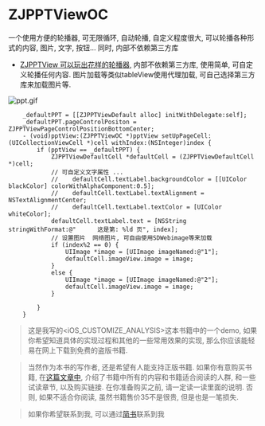 # ZJPPTViewOC
一个使用方便的轮播器, 可无限循环, 自动轮播, 自定义程度很大, 可以轮播各种形式的内容, 图片, 文字, 按钮... 同时, 内部不依赖第三方库

   * [ZJPPTView 可以玩出花样的轮播器](https://github.com/jasnig/ZJPPTViewOC), 内部不依赖第三方库, 使用简单, 可自定义轮播任何内容.  图片加载等类似tableView使用代理加载, 可自己选择第三方库来加载图片等.



![ppt.gif](http://upload-images.jianshu.io/upload_images/1271831-cd41e2cf8efcb51d.gif?imageMogr2/auto-orient/strip)

```
    _defaultPPT = [[ZJPPTViewDefault alloc] initWithDelegate:self];
    _defaultPPT.pageControlPositon = ZJPPTViewPageControlPositionBottomCenter;
    - (void)pptView:(ZJPPTViewOC *)pptView setUpPageCell:(UICollectionViewCell *)cell withIndex:(NSInteger)index {
        if (pptView == _defaultPPT) {
            ZJPPTViewDefaultCell *defaultCell = (ZJPPTViewDefaultCell *)cell;
            // 可自定义文字属性 ...
            //    defaultCell.textLabel.backgroundColor = [[UIColor blackColor] colorWithAlphaComponent:0.5];
            //    defaultCell.textLabel.textAlignment = NSTextAlignmentCenter;
            //    defaultCell.textLabel.textColor = [UIColor whiteColor];
            defaultCell.textLabel.text = [NSString stringWithFormat:@"      这是第: %ld 页", index];
            // 设置图片  网络图片, 可自由使用SDWebimage等来加载
            if (index%2 == 0) {
                UIImage *image = [UIImage imageNamed:@"1"];
                defaultCell.imageView.image = image;
            }
            else {
                UIImage *image = [UIImage imageNamed:@"2"];
                defaultCell.imageView.image = image;
            }
            
        }
    }
```

> 这是我写的<iOS_CUSTOMIZE_ANALYSIS>这本书籍中的一个demo, 如果你希望知道具体的实现过程和其他的一些常用效果的实现, 那么你应该能轻易在网上下载到免费的盗版书籍. 

> 当然作为本书的写作者, 还是希望有人能支持正版书籍. 如果你有意购买书籍, 在[这篇文章中](http://www.jianshu.com/p/510500f3aebd), 介绍了书籍中所有的内容和书籍适合阅读的人群, 和一些试读章节, 以及购买链接. 在你准备购买之前, 请一定读一读里面的说明. 否则, 如果不适合你阅读, 虽然书籍售价35不是很贵, 但是也是一笔损失.


> 如果你希望联系到我, 可以通过[简书](http://www.jianshu.com/users/fb31a3d1ec30/latest_articles)联系到我
